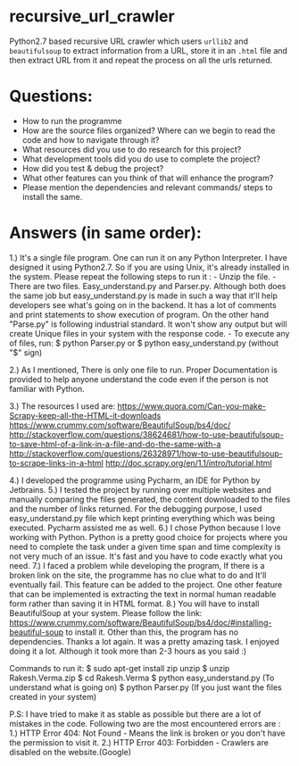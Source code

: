# recursive_url_crawler

Python2.7 based recursive URL crawler which users `urllib2` and `beautifulsoup`
to extract information from a URL, store it in an `.html` file and then extract
URL from it and repeat the process on all the urls returned.

# Questions: 

- How to run the programme
- How are the source files organized? Where can we begin to read the code and how to navigate through it?
- What resources did you use to do research for this project?
- What development tools did you do use to complete the project?
- How did you test & debug the project?
- What other features can you think of that will enhance the program?
- Please mention the dependencies and relevant commands/ steps to install the same.

# Answers (in same order): 
1.) It's a single file program. One can run it on any Python Interpreter. I have designed it using Python2.7.
       So if you are using Unix, it's already installed in the system. Please repeat the following steps to run it :
     - Unzip the file.
     - There are two files. Easy_understand.py and Parser.py. Although both does the same job but easy_understand.py is made in         such a way that it'll help developers see what's going on in the backend. It has a lot of comments and print statements to               show execution of program. On the other hand "Parse.py" is following industrial standard. It won't show any output but will           create Unique files in your system with the response code.
     -  To execute any of files, run:
           $ python Parser.py  or $ python easy_understand.py (without "$" sign)

2.)  As I mentioned, There is only one file to run. Proper Documentation is provided to help anyone understand the code even if the person is not familiar with Python.

3.)  The resources I used are:
           https://www.quora.com/Can-you-make-Scrapy-keep-all-the-HTML-it-downloads
           https://www.crummy.com/software/BeautifulSoup/bs4/doc/
           http://stackoverflow.com/questions/38624681/how-to-use-beautifulsoup-to-save-html-of-a-link-in-a-file-and-do-the-same-with-a
           http://stackoverflow.com/questions/26328971/how-to-use-beautifulsoup-to-scrape-links-in-a-html
           http://doc.scrapy.org/en/1.1/intro/tutorial.html
           
4.)  I developed the programme using Pycharm, an IDE for Python by Jetbrains. 
5.)  I tested the project by running over multiple websites and manually comparing the files generated, the content downloaded to       the files and the number of links returned. For the debugging purpose, I used easy_understand.py file which kept printing             everything which was being executed. Pycharm assisted me as well.
6.)   I chose Python because I love working with Python. Python is a pretty good choice for projects where you need to complete          the task under a given time span and time complexity is not very much of an issue. It's fast and you have to code exactly                what you need. 
7.)   I faced a problem while developing the program, If there is a broken link on the site, the programme has no clue what to do            and It'll eventually fail. This feature can be added to the project. One other feature that can be implemented is extracting the          text in normal human readable form rather than saving it in HTML format.
8.)   You will have to install BeautifulSoup at your system. Please follow the link: https://www.crummy.com/software/BeautifulSoup/bs4/doc/#installing-beautiful-soup
to install it. Other than this, the program has no dependencies. Thanks a lot again. It was a pretty amazing task. I enjoyed doing it a lot. Although it took more than 2-3 hours as you said :)

Commands to run it: 
  $ sudo apt-get install zip unzip
  $ unzip Rakesh.Verma.zip
  $ cd Rakesh.Verma
  $ python easy_understand.py (To understand what is going on)
  $ python Parser.py (If you just want the files created in your system)

P.S: I have tried to make it as stable as possible but there are a lot of mistakes in the code. Following two are the most encountered errors are : 
1.) HTTP Error 404: Not Found - Means the link is broken or you don't have the permission to visit it.
2.) HTTP Error 403: Forbidden - Crawlers are disabled on the website.(Google)
